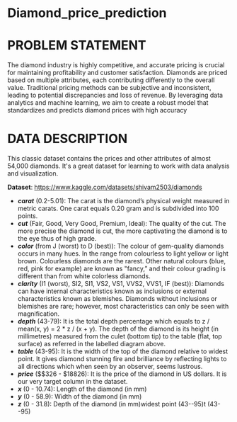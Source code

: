 # Diamond_price_prediction

# PROBLEM STATEMENT
The diamond industry is highly competitive, and accurate pricing is crucial for maintaining profitability and customer satisfaction. Diamonds are priced based on multiple attributes, each contributing differently to the overall value. Traditional pricing methods can be subjective and inconsistent, leading to potential discrepancies and loss of revenue. By leveraging data analytics and machine learning, we aim to create a robust model that standardizes and predicts diamond prices with high accuracy

# DATA DESCRIPTION
This classic dataset contains the prices and other attributes of almost 54,000 diamonds. It's a great dataset for learning to work with data analysis and visualization.

**Dataset**:  https://www.kaggle.com/datasets/shivam2503/diamonds
- ***carat*** (0.2-5.01): The carat is the diamond’s physical weight measured in metric carats. One carat equals 0.20 gram and is subdivided into 100 points.
- ***cut*** (Fair, Good, Very Good, Premium, Ideal): The quality of the cut. The more precise the diamond is cut, the more captivating the diamond is to the eye thus of high grade.
- ***color*** (from J (worst) to D (best)): The colour of gem-quality diamonds occurs in many hues. In the range from colourless to light yellow or light     brown. Colourless diamonds are the rarest. Other natural colours (blue, red, pink for example) are known as "fancy,” and their colour grading is different than from white colorless diamonds.
- ***clarity*** (I1 (worst), SI2, SI1, VS2, VS1, VVS2, VVS1, IF (best)): Diamonds can have internal characteristics known as inclusions or external characteristics known as blemishes. Diamonds without inclusions or blemishes are rare; however, most characteristics can only be seen with magnification.
- ***depth*** (43-79): It is the total depth percentage which equals to z / mean(x, y) = 2 * z / (x + y). The depth of the diamond is its height (in millimetres) measured from the culet (bottom tip) to the table (flat, top surface) as referred in the labelled diagram above.
- ***table*** (43-95): It is the width of the top of the diamond relative to widest point. It gives diamond stunning fire and brilliance by reflecting lights to all directions which when seen by an observer, seems lustrous.
- ***price*** ($$326 - $18826): It is the price of the diamond in US dollars. It is our very target column in the dataset.
- ***x*** (0 - 10.74): Length of the diamond (in mm)
- ***y*** (0 - 58.9): Width of the diamond (in mm)
- ***z*** (0 - 31.8): Depth of the diamond (in mm)widest point (43--95)t (43--95)
